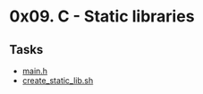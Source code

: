 # 0x09. C - Static libraries

## Tasks

- [main.h](./main.h)
- [create_static_lib.sh](./create_static_lib.sh)
